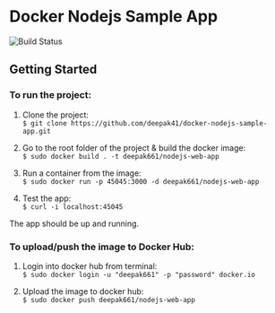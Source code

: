 # Docker Nodejs Sample App

![Build Status](https://travis-ci.org/joemccann/dillinger.svg?branch=master)  


## Getting Started
### To run the project:  

1. Clone the project:  
`$ git clone https://github.com/deepak41/docker-nodejs-sample-app.git`  

2. Go to the root folder of the project & build the docker image:   
`$ sudo docker build . -t deepak661/nodejs-web-app`  

3. Run a container from the image:   
`$ sudo docker run -p 45045:3000 -d deepak661/nodejs-web-app`  

3. Test the app:   
`$ curl -i localhost:45045`  

The app should be up and running. 


### To upload/push the image to Docker Hub:  

1. Login into docker hub from terminal:  
`$ sudo docker login -u "deepak661" -p "password" docker.io`  

2. Upload the image to docker hub:   
`$ sudo docker push deepak661/nodejs-web-app`  
